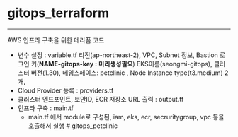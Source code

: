 ﻿# gitops_terraform
---
AWS 인프라 구축을 위한 테라폼 코드
- 변수 설정 :  variable.tf
  리전(ap-northeast-2), VPC, Subnet  정보, Bastion  로그인 키(**NAME-gitops-key : 미리생성필요**)
  EKS이름(seongmi-gitops), 클러스터 버전(1.30),  네임스페이스: petclinic , Node Instance type(t3.medium) 2개, 
- Cloud Provider 등록 : providers.tf
- 클러스터 엔드포인트, 보안ID, ECR 저장소 URL 출력 : output.tf
- 인프라 구축 :  main.tf
  - main.tf  에서 module로 구성된, iam, eks, ecr, secruritygroup, vpc 등을 호출해서 실행
#   g i t o p s _ p e t c l i n i c  
 
